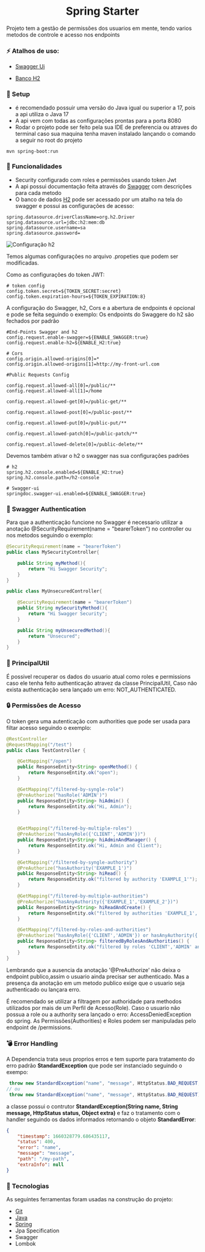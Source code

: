 <h1 align="center">Spring Starter</h1>

Projeto tem a gestão de permissões dos usuarios em mente, tendo varios metodos de controle e acesso nos endpoints

### :zap: Atalhos de uso:

- [Swagger Ui](http://localhost:8080/swagger-ui/index.html)

- [Banco H2](http://localhost:8080/h2-console)

### :rocket: Setup
- é recomendado possuir uma versão do Java igual ou superior a 17, pois a api utiliza o Java 17
- A api vem com todas as configurações prontas para a porta 8080
- Rodar o projeto pode ser feito pela sua IDE de preferencia ou atraves do terminal caso sua maquina tenha maven instalado lançando o comando a seguir no root do projeto

~~~
mvn spring-boot:run
~~~

### :bookmark_tabs: Funcionalidades
- Security configurado com roles e permissões usando token Jwt
- A api possui documentação feita através do [Swagger](http://localhost:8080/swagger-ui/index.html) com descrições para cada metodo
- O banco de dados [H2](http://localhost:8080/h2-console) pode ser acessado por um atalho na tela do swagger e possui as configurações de acesso:
~~~
spring.datasource.driverClassName=org.h2.Driver
spring.datasource.url=jdbc:h2:mem:db
spring.datasource.username=sa
spring.datasource.password=
~~~
![Configuração h2](https://i.imgur.com/0UnsaT3.png)

Temos algumas configurações no arquivo .propeties que podem ser modificadas.

Como as configurações do token JWT:
~~~
# token config
config.token.secret=${TOKEN_SECRET:secret}
config.token.expiration-hours=${TOKEN_EXPIRATION:8}
~~~

A configuração do Swagger, h2, Cors e a abertura de endpoints é opcional e pode se feita seguindo o exemplo:
Os endpoints do Swaggere do h2 são fechados por padrão

~~~
#End-Points Swagger and h2
config.request.enable-swagger=${ENABLE_SWAGGER:true}
config.request.enable-h2=${ENABLE_H2:true}

# Cors
config.origin.allowed-origins[0]=*
config.origin.allowed-origins[1]=http://my-front-url.com

#Public Requests Config

config.request.allowed-all[0]=/public/**
config.request.allowed-all[1]=/home

config.request.allowed-get[0]=/public-get/**

config.request.allowed-post[0]=/public-post/**

config.request.allowed-put[0]=/public-put/**

config.request.allowed-patch[0]=/public-patch/**

config.request.allowed-delete[0]=/public-delete/**
~~~

Devemos também ativar o h2 o swagger nas sua configurações padrões
 ~~~
# h2
spring.h2.console.enabled=${ENABLE_H2:true}
spring.h2.console.path=/h2-console

# Swagger-ui
springdoc.swagger-ui.enabled=${ENABLE_SWAGGER:true}
~~~

### :bookmark_tabs: Swagger Authentication

Para que a authenticação funcione no Swagger é necessario utilizar a anotação @SecurityRequirement(name = "bearerToken") no controller ou nos metodos seguindo o exemplo:

~~~java
@SecurityRequirement(name = "bearerToken")
public class MySecurityController{

    public String myMethod(){
        return "Hi Swagger Security";
    }
}

public class MyUnsecuredController{

    @SecurityRequirement(name = "bearerToken")
    public String mySecurityMethod(){
        return "Hi Swagger Security";
    }

    public String myUnsecuredMethod(){
        return "Unsecured";
    }
}
~~~

### :memo: PrincipalUtil

É possivel recuperar os dados do usuario atual como roles e permissions caso ele tenha feito authenticação atravez da classe PrincipalUtil, Caso não exista authenticação sera lançado um erro: NOT_AUTHENTICATED.


### :lock: Permissões de Acesso

O token gera uma autenticação com authorities que pode ser usada para filtar acesso seguindo o exemplo:

~~~java
@RestController
@RequestMapping("/test")
public class TestController {

    @GetMapping("/open")
    public ResponseEntity<String> openMethod() {
        return ResponseEntity.ok("open");
    }

    @GetMapping("/filtered-by-syngle-role")
    @PreAuthorize("hasRole('ADMIN')")
    public ResponseEntity<String> hiAdmin() {
        return ResponseEntity.ok("Hi, Admin");
    }


    @GetMapping("/filtered-by-multiple-roles")
    @PreAuthorize("hasAnyRole({'CLIENT','ADMIN'})")
    public ResponseEntity<String> hiAdminAndManager() {
        return ResponseEntity.ok("Hi, Admin and Client");
    }

    @GetMapping("/filtered-by-syngle-authority")
    @PreAuthorize("hasAuthority('EXAMPLE_1')")
    public ResponseEntity<String> hiRead() {
        return ResponseEntity.ok("filtered by authority 'EXAMPLE_1'");
    }

    @GetMapping("/filtered-by-multiple-authorities")
    @PreAuthorize("hasAnyAuthority({'EXAMPLE_1','EXAMPLE_2'})")
    public ResponseEntity<String> hiReadAndCreate() {
        return ResponseEntity.ok("filtered by authorities 'EXAMPLE_1','EXAMPLE_2'");
    }

    @GetMapping("/filtered-by-roles-and-authorities")
    @PreAuthorize("hasAnyRole({'CLIENT','ADMIN'}) or hasAnyAuthority({'EXAMPLE_1','EXAMPLE_2'})")
    public ResponseEntity<String> filteredByRolesAndAuthorities() {
        return ResponseEntity.ok("filtered by roles 'CLIENT','ADMIN' and authorities 'EXAMPLE_1','EXAMPLE_2'");
    }
}
~~~
Lembrando que a ausencia da anotação '@PreAuthorize' não deixa o endpoint publico,assim o usuario ainda precisar ser authenticado.
Mas a presença da anotação em um metodo publico exige que o usuario seja authenticado ou lançara erro.

É recomendado se utilizar a filtragem por authoridade para methodos utilizados por mais de um Perfil de Acesso(Role).
Caso o usuario não possua a role ou a authority sera lançado o erro: AccessDeniedException do spring.
As Permissões(Authorities) e Roles podem ser manipuladas pelo endpoint de /permissions.

### :bomb: Error Handling

A Dependencia trata seus proprios erros e tem suporte para tratamento do erro padrão **StandardException** que pode ser instanciado seguindo o exempo:
~~~java
 throw new StandardException("name", "message", HttpStatus.BAD_REQUEST, extra);
// ou
 throw new StandardException("name", "message", HttpStatus.BAD_REQUEST);
~~~
a classe possui o contrutor **StandardException(String name, String message, HttpStatus status, Object extra)** e faz o tratamento com o handler seguindo os dados informados retornando o objeto **StandardError**:
~~~json
{
    "timestamp": 1660328779.686435117,
    "status": 400,
    "error": "name",
    "message": "message",
    "path": "/my-path",
    "extraInfo": null
}
~~~


### :dart: Tecnologias

As seguintes ferramentas foram usadas na construção do projeto:

- [Git](https://git-scm.com)
- [Java](https://www.oracle.com/java/technologies/javase/jdk17-archive-downloads.html)
- [Spring](https://spring.io/)
- Jpa Specification
- Swagger
- Lombok